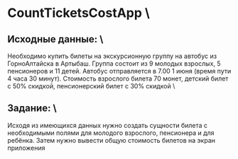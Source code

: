 # CountTicketsCostApp \
## Исходные данные: \
Необходимо купить билеты на экскурсионную группу на автобус из ГорноАлтайска в Артыбаш. 
Группа состоит из 9 молодых взрослых, 5 пенсионеров и 11 детей. 
Автобус отправляется в 7.00 1 июня (время пути 4 часа 30 минут). 
Стоимость взрослого билета 70 монет, детский билет с 50% скидкой, 
пенсионерский билет с 30% скидкой \
## Задание: \
Исходя из имеющихся данных нужно создать сущности билета с необходимыми 
полями для молодого взрослого, пенсионера и для ребёнка. 
Затем нужно вывести общую стоимость билетов на экран приложения

